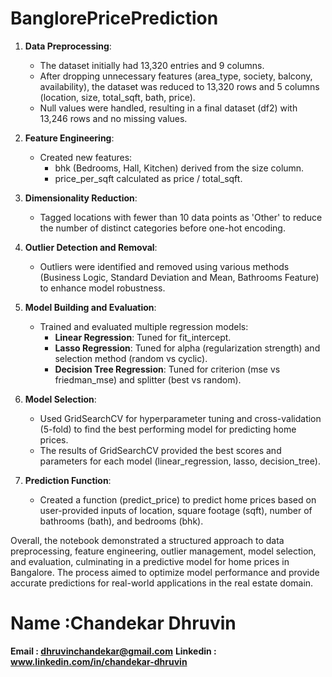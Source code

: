 # BanglorePricePrediction

1. **Data Preprocessing**:
   - The dataset initially had 13,320 entries and 9 columns.
   - After dropping unnecessary features (area_type, society, balcony, availability), the dataset was reduced to 13,320 rows and 5 columns (location, size, total_sqft, bath, price).
   - Null values were handled, resulting in a final dataset (df2) with 13,246 rows and no missing values.

2. **Feature Engineering**:
   - Created new features:
     - bhk (Bedrooms, Hall, Kitchen) derived from the size column.
     - price_per_sqft calculated as price / total_sqft.

3. **Dimensionality Reduction**:
   - Tagged locations with fewer than 10 data points as 'Other' to reduce the number of distinct categories before one-hot encoding.

4. **Outlier Detection and Removal**:
   - Outliers were identified and removed using various methods (Business Logic, Standard Deviation and Mean, Bathrooms Feature) to enhance model robustness.

5. **Model Building and Evaluation**:
   - Trained and evaluated multiple regression models:
     - **Linear Regression**: Tuned for fit_intercept.
     - **Lasso Regression**: Tuned for alpha (regularization strength) and selection method (random vs cyclic).
     - **Decision Tree Regression**: Tuned for criterion (mse vs friedman_mse) and splitter (best vs random).

6. **Model Selection**:
   - Used GridSearchCV for hyperparameter tuning and cross-validation (5-fold) to find the best performing model for predicting home prices.
   - The results of GridSearchCV provided the best scores and parameters for each model (linear_regression, lasso, decision_tree).

7. **Prediction Function**:
   - Created a function (predict_price) to predict home prices based on user-provided inputs of location, square footage (sqft), number of bathrooms (bath), and bedrooms (bhk).

Overall, the notebook demonstrated a structured approach to data preprocessing, feature engineering, outlier management, model selection, and evaluation, culminating in a predictive model for home prices in Bangalore. The process aimed to optimize model performance and provide accurate predictions for real-world applications in the real estate domain.


# Name :Chandekar Dhruvin

**Email : dhruvinchandekar@gmail.com**
**Linkedin : www.linkedin.com/in/chandekar-dhruvin**

